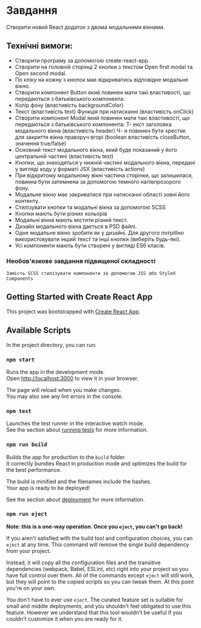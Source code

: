 # Завдання

Створити новий React додаток з двома модальними вікнами.

## Технічні вимоги:

-   Створити програму за допомогою create-react-app.
-   Створити на головній сторінці 2 кнопки з текстом Open first modal та Open second modal.
-   По кліку на кожну з кнопок має відкриватись відповідне модальне вікно.
-   Створити компонент Button який повинен мати такі властивості, що передаються з батьківського компонента:
-   Колір фону (властивість backgroundColor)
-   Текст (властивість text)
    Функція при натисканні (властивість onClick)
-   Створити компонент Modal який повинен мати такі властивості, що передаються з батьківського компонента:
    Т- екст заголовка модального вікна (властивість header)
    Ч- и повинен бути хрестик для закриття вікна праворуч вгорі (boolean властивість closeButton, значення true/false)
-   Основний текст модального вікна, який буде показаний у його центральній частині (властивість text)
-   Кнопки, що знаходяться у нижній частині модального вікна, передані у вигляді коду у форматі JSX (властивість actions)
-   При відкритому модальному вікні частина сторінки, що залишилася, повинна бути затемнена за допомогою темного напівпрозорого фону.
-   Модальне вікно має закриватися при натисканні області зовні його контенту.
-   Стилізувати кнопки та модальні вікна за допомогою SCSS
-   Кнопки мають бути різних кольорів
-   Модальні вікна мають містити різний текст.
-   Дизайн модального вікна дається в PSD файлі.
-   Одне модальне вікно зробити як у дизайні. Для другого потрібно використовувати інший текст та інші кнопки (виберіть будь-які).
-   Усі компоненти мають бути створені у вигляді ES6 класів.

### Необов'язкове завдання підвищеної складності

    Замість SCSS стилізувати компоненти за допомогою JSS або Styled Components

## Getting Started with Create React App

This project was bootstrapped with [Create React App](https://github.com/facebook/create-react-app).

## Available Scripts

In the project directory, you can run:

### `npm start`

Runs the app in the development mode.\
Open [http://localhost:3000](http://localhost:3000) to view it in your browser.

The page will reload when you make changes.\
You may also see any lint errors in the console.

### `npm test`

Launches the test runner in the interactive watch mode.\
See the section about [running tests](https://facebook.github.io/create-react-app/docs/running-tests) for more information.

### `npm run build`

Builds the app for production to the `build` folder.\
It correctly bundles React in production mode and optimizes the build for the best performance.

The build is minified and the filenames include the hashes.\
Your app is ready to be deployed!

See the section about [deployment](https://facebook.github.io/create-react-app/docs/deployment) for more information.

### `npm run eject`

**Note: this is a one-way operation. Once you `eject`, you can't go back!**

If you aren't satisfied with the build tool and configuration choices, you can `eject` at any time. This command will remove the single build dependency from your project.

Instead, it will copy all the configuration files and the transitive dependencies (webpack, Babel, ESLint, etc) right into your project so you have full control over them. All of the commands except `eject` will still work, but they will point to the copied scripts so you can tweak them. At this point you're on your own.

You don't have to ever use `eject`. The curated feature set is suitable for small and middle deployments, and you shouldn't feel obligated to use this feature. However we understand that this tool wouldn't be useful if you couldn't customize it when you are ready for it.
